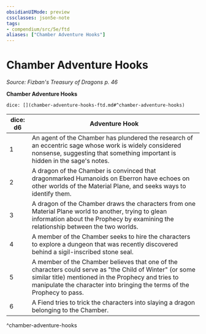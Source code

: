 ```yaml
---
obsidianUIMode: preview
cssclasses: json5e-note
tags:
- compendium/src/5e/ftd
aliases: ["Chamber Adventure Hooks"]
---
```

# Chamber Adventure Hooks
*Source: Fizban's Treasury of Dragons p. 46* 

**Chamber Adventure Hooks**

`dice: [](chamber-adventure-hooks-ftd.md#^chamber-adventure-hooks)`

| dice: d6 | Adventure Hook |
|----------|----------------|
| 1 | An agent of the Chamber has plundered the research of an eccentric sage whose work is widely considered nonsense, suggesting that something important is hidden in the sage's notes. |
| 2 | A dragon of the Chamber is convinced that dragonmarked Humanoids on Eberron have echoes on other worlds of the Material Plane, and seeks ways to identify them. |
| 3 | A dragon of the Chamber draws the characters from one Material Plane world to another, trying to glean information about the Prophecy by examining the relationship between the two worlds. |
| 4 | A member of the Chamber seeks to hire the characters to explore a dungeon that was recently discovered behind a sigil-inscribed stone seal. |
| 5 | A member of the Chamber believes that one of the characters could serve as "the Child of Winter" (or some similar title) mentioned in the Prophecy and tries to manipulate the character into bringing the terms of the Prophecy to pass. |
| 6 | A Fiend tries to trick the characters into slaying a dragon belonging to the Chamber. |
^chamber-adventure-hooks
